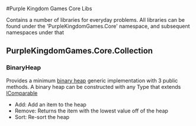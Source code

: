 #Purple Kingdom Games Core Libs

Contains a number of libraries for everyday problems. All libraries can be found under the 'PurpleKingdomGames.Core'
namespace, and subsequent namespaces under that

## PurpleKingdomGames.Core.Collection

### BinaryHeap
Provides a minimum [binary heap](https://en.wikipedia.org/wiki/Binary_heap) generic implementation with 3
public methods. A binary heap can be constructed with any Type that extends
[IComparable](https://msdn.microsoft.com/en-us/library/system.icomparable%28v=vs.110%29.aspx)

 * Add: Add an item to the heap
 * Remove: Returns the item with the lowest value off of the heap
 * Sort: Re-sort the heap
